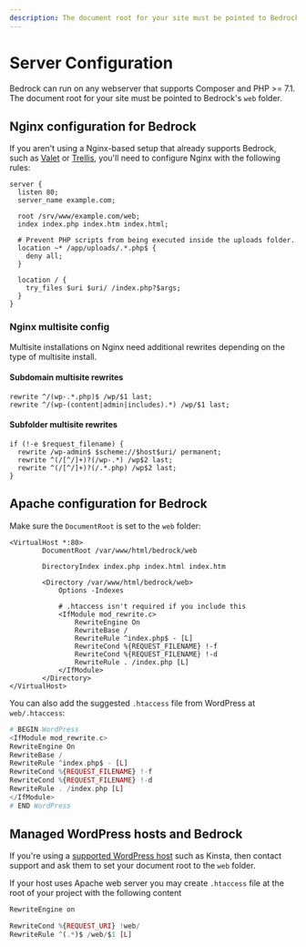 ```yaml
---
description: The document root for your site must be pointed to Bedrock's web folder. See example server configurations for running Bedrock on Nginx or Apache.
---
```


# Server Configuration

Bedrock can run on any webserver that supports Composer and PHP >= 7.1. The document root for your site must be pointed to Bedrock's `web` folder.

## Nginx configuration for Bedrock

If you aren't using a Nginx-based setup that already supports Bedrock, such as [Valet](https://roots.io/guides/wordpress-local-development-on-os-x-with-valet-and-bedrock/) or [Trellis](https://roots.io/trellis/), you'll need to configure Nginx with the following rules:

```
server {
  listen 80;
  server_name example.com;

  root /srv/www/example.com/web;
  index index.php index.htm index.html;

  # Prevent PHP scripts from being executed inside the uploads folder.
  location ~* /app/uploads/.*.php$ {
    deny all;
  }

  location / {
    try_files $uri $uri/ /index.php?$args;
  }
}
```

### Nginx multisite config

Multisite installations on Nginx need additional rewrites depending on the type of multisite install.

#### Subdomain multisite rewrites

```
rewrite ^/(wp-.*.php)$ /wp/$1 last;
rewrite ^/(wp-(content|admin|includes).*) /wp/$1 last;
```

#### Subfolder multisite rewrites

```
if (!-e $request_filename) {
  rewrite /wp-admin$ $scheme://$host$uri/ permanent;
  rewrite ^(/[^/]+)?(/wp-.*) /wp$2 last;
  rewrite ^(/[^/]+)?(/.*.php) /wp$2 last;
}
```

## Apache configuration for Bedrock

Make sure the `DocumentRoot` is set to the `web` folder:

```
<VirtualHost *:80>
        DocumentRoot /var/www/html/bedrock/web

        DirectoryIndex index.php index.html index.htm

        <Directory /var/www/html/bedrock/web>
            Options -Indexes

            # .htaccess isn't required if you include this
            <IfModule mod_rewrite.c>
                RewriteEngine On
                RewriteBase /
                RewriteRule ^index.php$ - [L]
                RewriteCond %{REQUEST_FILENAME} !-f
                RewriteCond %{REQUEST_FILENAME} !-d
                RewriteRule . /index.php [L]
            </IfModule>
        </Directory>
</VirtualHost>
```

You can also add the suggested `.htaccess` file from WordPress at `web/.htaccess`:

```php
# BEGIN WordPress
<IfModule mod_rewrite.c>
RewriteEngine On
RewriteBase /
RewriteRule ^index.php$ - [L]
RewriteCond %{REQUEST_FILENAME} !-f
RewriteCond %{REQUEST_FILENAME} !-d
RewriteRule . /index.php [L]
</IfModule>
# END WordPress
```

## Managed WordPress hosts and Bedrock

If you're using a [supported WordPress host](deployment.md#supported-wordpress-hosts) such as Kinsta, then contact support and ask them to set your document root to the `web` folder.

If your host uses Apache web server you may create `.htaccess` file at the root of your project with the following content

```php
RewriteEngine on

RewriteCond %{REQUEST_URI} !web/
RewriteRule ^(.*)$ /web/$1 [L]
```
